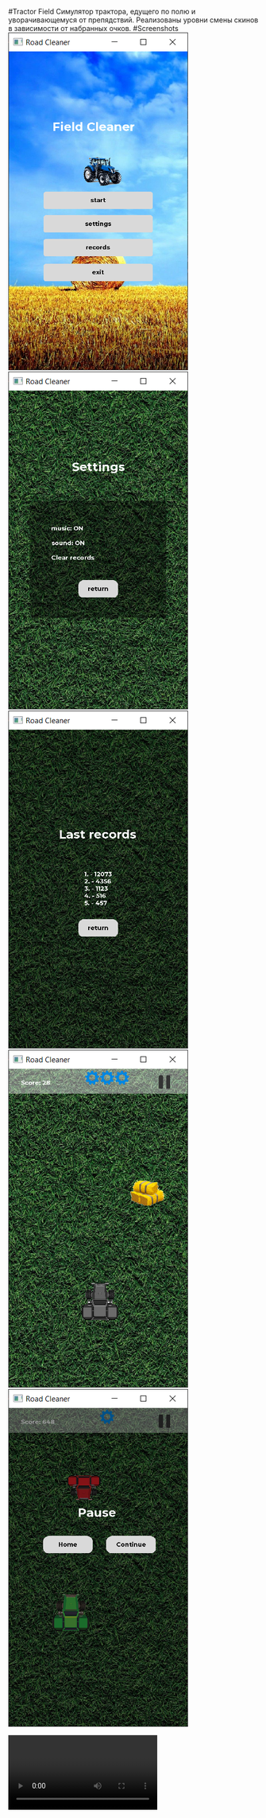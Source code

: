 #Tractor Field
Симулятор трактора, едущего по полю и уворачивающемуся от препядствий.
Реализованы уровни смены скинов в зависимости от набранных очков.
#Screenshots
![MenuScreen](https://github.com/paulmy/TractorField/blob/main/img/MenuScreen.png)
![SettingsScreen](https://github.com/paulmy/TractorField/blob/main/img/SettingsScreen.png)
![RecordsScreen](https://github.com/paulmy/TractorField/blob/main/img/RecordsScreen.png)
![GameScreen](https://github.com/paulmy/TractorField/blob/main/img/GameScreen.png)
![PauseScreen](https://github.com/paulmy/TractorField/blob/main/img/PauseScreen.png)

![Video](https://github.com/paulmy/TractorField/blob/main/img/video.webm)
